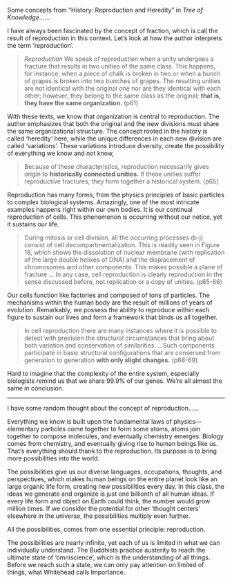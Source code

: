 Some concepts from “History: Reproduction and Heredity” in *Tree of Knowledge*......

I have always been fascinated by the concept of fraction, which is call the result of reproduction in this context. Let’s look at how the author interprets the term ‘reproduction’.


> *Reproduction* We speak of reproduction when a unity undergoes a fracture that results in two unities of the same class. This happens, for instance, when a piece of chalk is broken in two or when a bunch of grapes is broken into two bunches of grapes. The resulting unities are not identical with the original one nor are they identical with each other; however, they belong to the same class as the original; **that is, they have the same organization.**
(p61)

With these texts, we know that organization is central to reproduction. The author emphasizes that both the original and the new divisions must share the same organizational structure. The concept rooted in the history is called ‘heredity’ here, while the unique differences in each new division are called ‘variations’.  These variations introduce diversity, create the possibility of everything we know and not know,

> Because of these characteristics, reproduction necessarily gives origin to **historically connected unities.** If these unities suffer reproductive fractures, they form together a historical system.
(p65)

Reproduction has many forms, from the physics principles of basic particles to complex biological systems. Amazingly, one of the most intricate examples happens right within our own bodies. It is our continual reproduction of cells. This phenomenon is occurring without our notice, yet it sustains our life.

> During mitosis or cell division, all the occurring processes (b-j) consist of cell decompartmentalization. This is readily seen in Figure 18, which shows the dissolution of nuclear membrane (with replication of the large double helixes of DNA) and the displacement of chromosomes and other components. This makes possible a plane of fracture … In any case, cell reproduction is clearly reproduction in the sense discussed before, not replication or a copy of unities.
(p65-66)

Our cells function like factories and composed of tons of particles. The mechanisms within the human body are the result of millions of years of evolution. Remarkably, we possess the ability to reproduce within each figure to sustain our lives and form a framework that binds us all together.

> In cell reproduction there are many instances where it is possible to detect with precision the structural circumstances that bring about both variation and conservation of similarities … Such components participate in basic structural configurations that are conserved from generation to generation **with only slight changes.**
(p68-69)

Hard to imagine that the complexity of the entire system, especially biologists remind us that we share 99.9% of our genes. We’re all almost the same in conclusion.

---

I have some random thought about the concept of reproduction……

Everything we know is built upon the fundamental laws of physics––elementary particles come together to form some atoms, atoms join together to compose molecules, and eventually chemistry emerges. Biology comes from chemistry, and eventually giving rise to human beings like us. That’s everything should thank to the reproduction. Its purpose is to bring more possibilities into the world. 

The possibilities give us our diverse languages, occupations, thoughts, and perspectives, which makes human beings on the entire planet look like an large organic life form, creating new possibilities every day. In this class, the ideas we generate and organize is just one billionth of all human ideas. If every life form and object on Earth could think, the number would grow million times. If we consider the potential for other ‘thought centers’ elsewhere in the universe, the possibilities multiply even further. 

All the possibilities, comes from one essential principle: reproduction. 

The possibilities are nearly infinite, yet each of us is limited in what we can individually understand. The Buddhists practice austerity to reach the ultimate state of ‘omniscience’, which is the understanding of all things. Before we reach such a state, we can only pay attention on limited of things, what Whitehead calls Importance.
